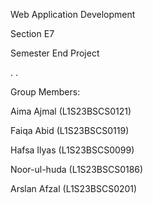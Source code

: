 Web Application Development 

Section E7

Semester End Project

.
.

Group Members:

Aima Ajmal (L1S23BSCS0121) 

Faiqa Abid (L1S23BSCS0119) 

Hafsa Ilyas (L1S23BSCS0099) 

Noor-ul-huda (L1S23BSCS0186)

Arslan Afzal (L1S23BSCS0201) 
